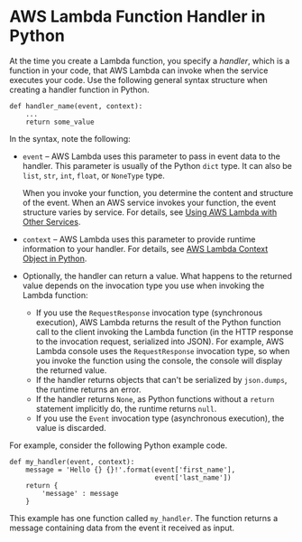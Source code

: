 # AWS Lambda Function Handler in Python<a name="python-handler"></a>

At the time you create a Lambda function, you specify a *handler*, which is a function in your code, that AWS Lambda can invoke when the service executes your code\. Use the following general syntax structure when creating a handler function in Python\. 

```
def handler_name(event, context): 
    ...
    return some_value
```

In the syntax, note the following:
+ `event` – AWS Lambda uses this parameter to pass in event data to the handler\. This parameter is usually of the Python `dict` type\. It can also be `list`, `str`, `int`, `float`, or `NoneType` type\.

  When you invoke your function, you determine the content and structure of the event\. When an AWS service invokes your function, the event structure varies by service\. For details, see [Using AWS Lambda with Other Services](lambda-services.md)\.
+ `context` – AWS Lambda uses this parameter to provide runtime information to your handler\. For details, see [AWS Lambda Context Object in Python](python-context.md)\.
+ Optionally, the handler can return a value\. What happens to the returned value depends on the invocation type you use when invoking the Lambda function:
  + If you use the `RequestResponse` invocation type \(synchronous execution\), AWS Lambda returns the result of the Python function call to the client invoking the Lambda function \(in the HTTP response to the invocation request, serialized into JSON\)\. For example, AWS Lambda console uses the `RequestResponse` invocation type, so when you invoke the function using the console, the console will display the returned value\.
  + If the handler returns objects that can't be serialized by `json.dumps`, the runtime returns an error\.
  + If the handler returns `None`, as Python functions without a `return` statement implicitly do, the runtime returns `null`\.
  + If you use the `Event` invocation type \(asynchronous execution\), the value is discarded\.

For example, consider the following Python example code\. 

```
def my_handler(event, context):
    message = 'Hello {} {}!'.format(event['first_name'], 
                                    event['last_name'])  
    return { 
        'message' : message
    }
```

This example has one function called `my_handler`\. The function returns a message containing data from the event it received as input\. 